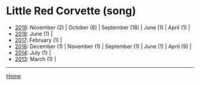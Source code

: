 # Little Red Corvette (song)

  * [2019](./little-red-corvette-song-2019.md): 
      November (2) | 
      October (8) | 
      September (18) | 
      June (1) | 
      April (1) | 
  * [2018](./little-red-corvette-song-2018.md): 
      June (1) | 
  * [2017](./little-red-corvette-song-2017.md): 
      February (1) | 
  * [2016](./little-red-corvette-song-2016.md): 
      December (1) | 
      November (1) | 
      September (1) | 
      June (1) | 
      April (9) | 
  * [2014](./little-red-corvette-song-2014.md): 
      July (1) | 
  * [2013](./little-red-corvette-song-2013.md): 
      March (1) | 

----

[Home](../)
